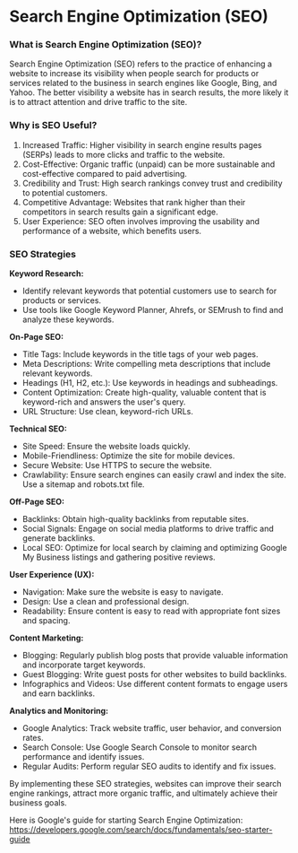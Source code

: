 # Search Engine Optimization (SEO)

### **What is Search Engine Optimization (SEO)?**

Search Engine Optimization (SEO) refers to the practice of enhancing a website to increase its visibility when people search for products or services related to the business in search engines like Google, Bing, and Yahoo. The better visibility a website has in search results, the more likely it is to attract attention and drive traffic to the site.

### **Why is SEO Useful?**

1. Increased Traffic: Higher visibility in search engine results pages (SERPs) leads to more clicks and traffic to the website.
2. Cost-Effective: Organic traffic (unpaid) can be more sustainable and cost-effective compared to paid advertising.
3. Credibility and Trust: High search rankings convey trust and credibility to potential customers.
4. Competitive Advantage: Websites that rank higher than their competitors in search results gain a significant edge.
5. User Experience: SEO often involves improving the usability and performance of a website, which benefits users.

### **SEO Strategies**

**Keyword Research:**

- Identify relevant keywords that potential customers use to search for products or services.
- Use tools like Google Keyword Planner, Ahrefs, or SEMrush to find and analyze these keywords.

**On-Page SEO:**

- Title Tags: Include keywords in the title tags of your web pages.
- Meta Descriptions: Write compelling meta descriptions that include relevant keywords.
- Headings (H1, H2, etc.): Use keywords in headings and subheadings.
- Content Optimization: Create high-quality, valuable content that is keyword-rich and answers the user's query.
- URL Structure: Use clean, keyword-rich URLs.
  
**Technical SEO:**

- Site Speed: Ensure the website loads quickly.
- Mobile-Friendliness: Optimize the site for mobile devices.
- Secure Website: Use HTTPS to secure the website.
- Crawlability: Ensure search engines can easily crawl and index the site. Use a sitemap and robots.txt file.
  
**Off-Page SEO:**

- Backlinks: Obtain high-quality backlinks from reputable sites.
- Social Signals: Engage on social media platforms to drive traffic and generate backlinks.
- Local SEO: Optimize for local search by claiming and optimizing Google My Business listings and gathering positive reviews.

**User Experience (UX):**

- Navigation: Make sure the website is easy to navigate.
- Design: Use a clean and professional design.
- Readability: Ensure content is easy to read with appropriate font sizes and spacing.
  
**Content Marketing:**

- Blogging: Regularly publish blog posts that provide valuable information and incorporate target keywords.
- Guest Blogging: Write guest posts for other websites to build backlinks.
- Infographics and Videos: Use different content formats to engage users and earn backlinks.
  
**Analytics and Monitoring:**

- Google Analytics: Track website traffic, user behavior, and conversion rates.
- Search Console: Use Google Search Console to monitor search performance and identify issues.
- Regular Audits: Perform regular SEO audits to identify and fix issues.
  
By implementing these SEO strategies, websites can improve their search engine rankings, attract more organic traffic, and ultimately achieve their business goals.

Here is Google's guide for starting Search Engine Optimization: https://developers.google.com/search/docs/fundamentals/seo-starter-guide
